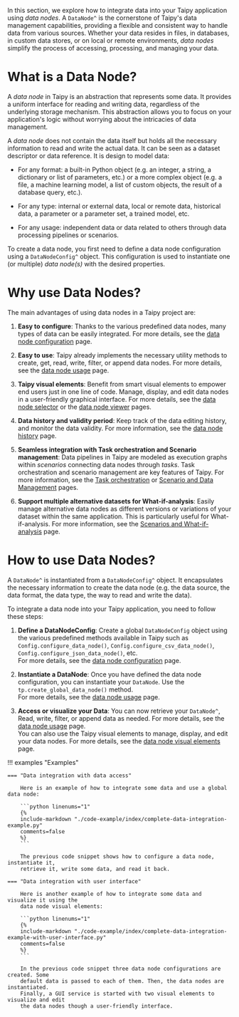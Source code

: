 In this section, we explore how to integrate data into your Taipy application using *data nodes*.
A `DataNode^` is the cornerstone of Taipy's data management capabilities, providing a flexible
and consistent way to handle data from various sources. Whether your data resides in files,
in databases, in custom data stores, or on local or remote environments, *data nodes* simplify
the process of accessing, processing, and managing your data.

# What is a Data Node?
A *data node* in Taipy is an abstraction that represents some data. It provides a uniform
interface for reading and writing data, regardless of the underlying storage mechanism.
This abstraction allows you to focus on your application's logic without worrying about the
intricacies of data management.

A *data node* does not contain the data itself but holds all the necessary information to
read and write the actual data. It can be seen as a dataset descriptor or data reference.
It is design to model data:

- For any format: a built-in Python object (e.g. an integer, a string, a dictionary
    or list of parameters, etc.) or a more complex object (e.g. a file, a machine learning
    model, a list of custom objects, the result of a database query, etc.).

- For any type: internal or external data, local or remote data, historical data, a parameter
    or a parameter set, a trained model, etc.

- For any usage: independent data or data related to others through data processing pipelines
    or scenarios.

To create a data node, you first need to define a data node configuration using a
`DataNodeConfig^` object. This configuration is used to instantiate one (or multiple)
*data node(s)* with the desired properties.

# Why use Data Nodes?
The main advantages of using data nodes in a Taipy project are:

1. **Easy to configure**:
    Thanks to the various predefined data nodes, many types of data can be easily integrated.
    For more details, see the [data node configuration](data-node-config.md) page.

2. **Easy to use**:
    Taipy already implements the necessary utility methods to create, get, read, write, filter,
    or append data nodes. For more details, see the [data node usage](data-node-usage.md) page.

3. **Taipy visual elements**:
    Benefit from smart visual elements to empower end users just in one line of code.
    Manage, display, and edit data nodes in a user-friendly graphical interface.
    For more details, see the [data node selector](data-node-vizelmts.md#data-node-selector) or
    the [data node viewer](data-node-vizelmts.md#data-node-viewer) pages.

4. **Data history and validity period**:
    Keep track of the data editing history, and monitor the data validity.
    For more information, see the [data node history](data-node-history.md) page.

5. **Seamless integration with Task orchestration and Scenario management**:
    Data pipelines in Taipy are modeled as execution graphs within *scenarios* connecting
    data nodes through *tasks*. Task orchestration and scenario management are key features of
    Taipy. For more information, see the [Task orchestration](../task-orchestration/index.md)
    or [Scenario and Data Management](../sdm/index.md) pages.

6. **Support multiple alternative datasets for What-if-analysis**:
    Easily manage alternative data nodes as different versions or variations of your dataset
    within the same application. This is particularly useful for What-if-analysis.
    For more information, see the [Scenarios and What-if-analysis](../what-if-analysis/index.md) page.

# How to use Data Nodes?

A `DataNode^` is instantiated from a `DataNodeConfig^` object. It encapsulates the necessary
information to create the data node (e.g. the data source, the data format, the data type, the
way to read and write the data).

To integrate a data node into your Taipy application, you need to follow these steps:

1. **Define a DataNodeConfig**:
    Create a global `DataNodeConfig` object using the various predefined methods available
    in Taipy such as `Config.configure_data_node()`, `Config.configure_csv_data_node()`,
   `Config.configure_json_data_node()`, etc. <br>
    For more details, see the [data node configuration](data-node-config.md) page.

2. **Instantiate a DataNode**:
    Once you have defined the data node configuration, you can instantiate your `DataNode`.
    Use the `tp.create_global_data_node()` method.<br>
    For more details, see the [data node usage](data-node-usage.md#create-a-data-node) page.

3. **Access or visualize your Data**:
    You can now retrieve your `DataNode^`, Read, write, filter, or append data as needed.
    For more details, see the [data node usage](data-node-usage.md) page. <br>
    You can also use the Taipy visual elements to manage, display, and edit your data nodes.
    For more details, see the [data node visual elements](data-node-vizelmts.md) page.


!!! examples "Examples"

    === "Data integration with data access"

        Here is an example of how to integrate some data and use a global data node:

        ```python linenums="1"
        {%
        include-markdown "./code-example/index/complete-data-integration-example.py"
        comments=false
        %}
        ```

        The previous code snippet shows how to configure a data node, instantiate it,
        retrieve it, write some data, and read it back.

    === "Data integration with user interface"

        Here is another example of how to integrate some data and visualize it using the
        data node visual elements:

        ```python linenums="1"
        {%
        include-markdown "./code-example/index/complete-data-integration-example-with-user-interface.py"
        comments=false
        %}
        ```

        In the previous code snippet three data node configurations are created. Some
        default data is passed to each of them. Then, the data nodes are instantiated.
        Finally, a GUI service is started with two visual elements to visualize and edit
        the data nodes though a user-friendly interface.
